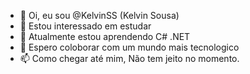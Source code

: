 - 👋 Oi, eu sou @KelvinSS (Kelvin Sousa)
- 👀 Estou interessado em estudar
- 🌱 Atualmente estou aprendendo C# .NET
- 💞️ Espero coloborar com um mundo mais tecnologico
- 📫 Como chegar até mim, Não tem jeito no momento.

<!---
KelvinSS/KelvinSS is a ✨ special ✨ repository because its `README.md` (this file) appears on your GitHub profile.
You can click the Preview link to take a look at your changes.
--->
